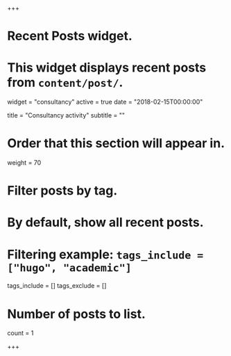+++
# Recent Posts widget.
# This widget displays recent posts from `content/post/`.
widget = "consultancy"
active = true
date = "2018-02-15T00:00:00"

title = "Consultancy activity"
subtitle = ""

# Order that this section will appear in.
weight = 70

# Filter posts by tag.
#  By default, show all recent posts.
#  Filtering example: `tags_include = ["hugo", "academic"]`
tags_include = []
tags_exclude = []

# Number of posts to list.
count = 1

+++

